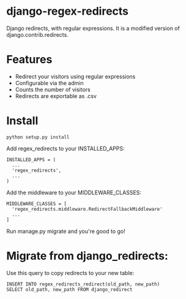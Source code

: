 django-regex-redirects
======================

Django redirects, with regular expressions. It is a modified version of django.contrib.redirects.

Features
========

 * Redirect your visitors using regular expressions
 * Configurable via the admin
 * Counts the number of visitors
 * Redirects are exportable as .csv


Install
=======

```python setup.py install```

Add regex_redirects to your INSTALLED_APPS:

```
INSTALLED_APPS = (
  ...
  'regex_redirects',
  ...
)
```

Add the middleware to your MIDDLEWARE_CLASSES:

```
MIDDLEWARE_CLASSES = [
  'regex_redirects.middleware.RedirectFallbackMiddleware'
  ...
]
```

Run manage.py migrate and you're good to go!



Migrate from django_redirects:
===============================

Use this query to copy redirects to your new table:

```
INSERT INTO regex_redirects_redirect(old_path, new_path)
SELECT old_path, new_path FROM django_redirect
```
